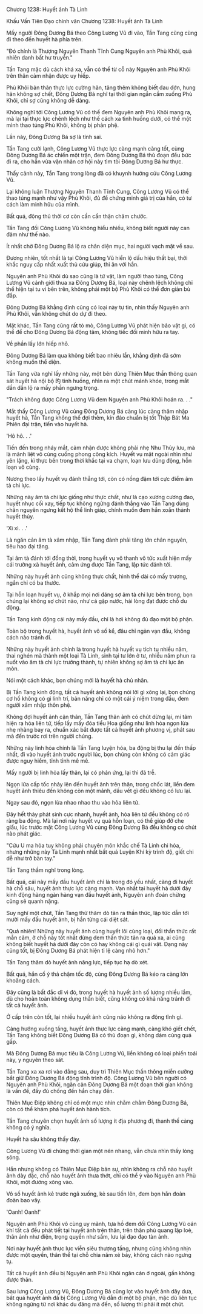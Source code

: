 




Chương 1238: Huyết ảnh Tà Linh


Khấu Vấn Tiên Đạo chính văn Chương 1238: Huyết ảnh Tà Linh

Mấy người Đông Dương Bá theo Công Lương Vũ đi vào, Tần Tang cũng cùng đi theo đến huyết hà phía trên.

"Đó chính là Thượng Nguyên Thanh Tĩnh Cung Nguyên anh Phù Khôi, quả nhiên danh bất hư truyền."

Tần Tang mặc dù cách khá xa, vẫn có thể từ cỗ này Nguyên anh Phù Khôi trên thân cảm nhận được uy hiếp.

Phù Khôi bản thân thực lực cường hãn, tăng thêm không biết đau đớn, hung hãn không sợ chết, Đông Dương Bá nghĩ tại thời gian ngắn cầm xuống Phù Khôi, chỉ sợ cũng không dễ dàng.

Không nghĩ tới Công Lương Vũ có thể đem Nguyên anh Phù Khôi mang ra, mà lại tại thực lực chênh lệch như thế cách xa tình huống dưới, có thể một mình thao túng Phù Khôi, không bị phản phệ.

Lần này, Đông Dương Bá sợ là tính sai.

Tần Tang cười lạnh, Công Lương Vũ thực lực càng mạnh càng tốt, cùng Đông Dương Bá ác chiến một trận, đem Đông Dương Bá thủ đoạn đều bức đi ra, cho hắn vừa vặn nhân cơ hội này tìm tòi Đông Dương Bá hư thực.

Thấy cảnh này, Tần Tang trong lòng đã có khuynh hướng cứu Công Lương Vũ.

Lại không luận Thượng Nguyên Thanh Tĩnh Cung, Công Lương Vũ có thể thao túng mạnh như vậy Phù Khôi, đủ để chứng minh giá trị của hắn, có tư cách làm minh hữu của mình.

Bất quá, động thủ thời cơ còn cần cẩn thận châm chước.

Tần Tang đối Công Lương Vũ không hiểu nhiều, không biết người này can đảm như thế nào.

Ít nhất chờ Đông Dương Bá lộ ra chân diện mục, hai người vạch mặt về sau.

Đương nhiên, tốt nhất là tại Công Lương Vũ hiển lộ dấu hiệu thất bại, thời khắc nguy cấp nhất xuất thủ cứu giúp, thi ân với hắn.

Nguyên anh Phù Khôi dù sao cũng là tử vật, làm người thao túng, Công Lương Vũ cảnh giới thua xa Đông Dương Bá, loại này chênh lệch không chỉ thể hiện tại tu vi bên trên, không phải một bộ Phù Khôi có thể đơn giản bù đắp.

Đông Dương Bá khẳng định cũng có loại này tự tin, nhìn thấy Nguyên anh Phù Khôi, vẫn không chút do dự đi theo.

Mặt khác, Tần Tang cũng rất tò mò, Công Lương Vũ phát hiện bảo vật gì, có thể để cho Đông Dương Bá động tâm, không tiếc đối minh hữu ra tay.

Về phần lấy lớn hiếp nhỏ.

Đông Dương Bá làm qua không biết bao nhiêu lần, khẳng định đã sớm không muốn thể diện.

Tần Tang vừa nghĩ lấy những này, một bên dùng Thiên Mục thần thông quan sát huyết hà nội bộ 旳 tình huống, nhìn ra một chút mánh khóe, trong mắt dần dần lộ ra mấy phần ngưng trọng.

"Trách không được Công Lương Vũ đem Nguyên anh Phù Khôi hoán ra. . ."

Mắt thấy Công Lương Vũ cùng Đông Dương Bá càng lúc càng thâm nhập huyết hà, Tần Tang không thể đợi thêm, kín đáo chuẩn bị tốt Thập Bát Ma Phiên đại trận, tiến vào huyết hà.

'Hô hô. . .'

Tiến đến trong nháy mắt, cảm nhận được không phải nhẹ Nhu Thủy lưu, mà là mãnh liệt vô cùng cuồng phong công kích. Huyết vụ mặt ngoài nhìn như yên lặng, kì thực bên trong thời khắc tại va chạm, loạn lưu dũng động, hỗn loạn vô cùng.

Nương theo lấy huyết vụ đánh thẳng tới, còn có nồng đậm tới cực điểm âm tà chi lực.

Những này âm tà chi lực giống như thực chất, như là cạo xương cương đao, huyết nhục cối xay, tiếp tục không ngừng đánh thẳng vào Tần Tang dùng chân nguyên ngưng kết hộ thể linh giáp, chính muốn đem hắn xoắn thành huyết thủy.

'Xì xì. . .'

Là ngăn cản âm tà xâm nhập, Tần Tang đành phải tăng lớn chân nguyên, tiêu hao đại tăng.

Tại âm tà đánh tới đồng thời, trong huyết vụ vô thanh vô tức xuất hiện mấy cái trường xà huyết ảnh, cảm ứng được Tần Tang, lập tức đánh tới.

Những này huyết ảnh cũng không thực chất, hình thể dài có mấy trượng, ngắn chỉ có ba thước.

Tại hỗn loạn huyết vụ, ở khắp mọi nơi đáng sợ âm tà chi lực bên trong, bọn chúng lại không sợ chút nào, như cá gặp nước, hài lòng đạt được chỗ du động.

Tần Tang kinh động cái này mấy đầu, chỉ là hơi không đủ đạo một bộ phận.

Toàn bộ trong huyết hà, huyết ảnh vô số kể, đâu chỉ ngàn vạn đầu, không cách nào tránh đi.

Những này huyết ảnh chính là trong huyết hà huyết vụ tích tụ nhiều năm, thai nghén mà thành một loại Tà Linh, sinh tại tư lớn ở tư, nhiều năm phun ra nuốt vào âm tà chi lực trưởng thành, tự nhiên không sợ âm tà chi lực ăn mòn.

Nói một cách khác, bọn chúng mới là huyết hà chủ nhân.

Bị Tần Tang kinh động, tất cả huyết ảnh không nói lời gì xông lại, bọn chúng cơ hồ không có gì linh trí, bản năng chỉ có một cái ý niệm trong đầu, đem người xâm nhập thôn phệ.

Không đợi huyết ảnh cận thân, Tần Tang thân ảnh có chút dừng lại, mi tâm hiện ra hỏa liên tử, tiếp lấy mấy đóa tiểu Hoa giống như linh hỏa ngọn lửa nhẹ nhàng bay ra, chuẩn xác bắt được tất cả huyết ảnh phương vị, phát sau mà đến trước rơi trên người chúng.

Những này linh hỏa chính là Tần Tang luyện hóa, ba động bị thu lại đến thấp nhất, đi vào huyết ảnh trước người lúc, bọn chúng còn không có cảm giác được nguy hiểm, tỉnh tỉnh mê mê.

Mấy người bị linh hỏa lấy thân, lại có phản ứng, lại thì đã trễ.

Ngọn lửa cấp tốc nhảy lên đến huyết ảnh trên thân, trong chốc lát, liền đem huyết ảnh thiêu đến không còn một mảnh, dấu vết gì đều không có lưu lại.

Ngay sau đó, ngọn lửa nhao nhao thu vào hỏa liên tử.

Đây hết thảy phát sinh cực nhanh, huyết ảnh, hỏa liên tử đều không có rõ ràng ba động. Mà lại nơi này huyết vụ quá hỗn loạn, có thể giúp đỡ che giấu, lúc trước mặt Công Lương Vũ cùng Đông Dương Bá đều không có chút nào phát giác.

"Cửu U ma hỏa tuy không phải chuyên môn khắc chế Tà Linh chi hỏa, nhưng những này Tà Linh mạnh nhất bất quá Luyện Khí kỳ trình độ, giết chi dễ như trở bàn tay."

Tần Tang thầm nghĩ trong lòng.

Bất quá, cái này mấy đầu huyết ảnh chỉ là trong đó yếu nhất, càng đi huyết hà chỗ sâu, huyết ảnh thực lực càng mạnh. Vạn nhất tại huyết hà dưới đáy kinh động hàng ngàn hàng vạn đầu huyết ảnh, Nguyên anh đoán chừng cũng sẽ quanh nặng.

Suy nghĩ một chút, Tần Tang thử thăm dò tản ra thần thức, lập tức dẫn tới mười mấy đầu huyết ảnh, bị hắn từng cái diệt sát.

"Quả nhiên! Những này huyết ảnh cùng huyết lôi cùng loại, đối thần thức rất mẫn cảm, ở chỗ này tốt nhất đừng đem thần thức tản ra quá xa, ai cũng không biết huyết hà dưới đáy còn có hay không cái gì quái vật. Dạng này cũng tốt, bị Đông Dương Bá phát hiện tỉ lệ càng nhỏ hơn."

Tần Tang thăm dò huyết ảnh năng lực, tiếp tục hạ dò xét.

Bất quá, hắn cố ý thả chậm tốc độ, cùng Đông Dương Bá kéo ra càng lớn khoảng cách.

Đây cũng là bất đắc dĩ vì đó, trong huyết hà huyết ảnh số lượng nhiều lắm, dù cho hoàn toàn không dụng thần biết, cũng không có khả năng tránh đi tất cả huyết ảnh.

Ở cấp trên còn tốt, lại nhiều huyết ảnh cũng náo không ra động tĩnh gì.

Càng hướng xuống tầng, huyết ảnh thực lực càng mạnh, càng khó giết chết, Tần Tang không biết Đông Dương Bá có thủ đoạn gì, không dám cùng quá gấp.

Mà Đông Dương Bá mục tiêu là Công Lương Vũ, liền không có loại phiền toái này, y nguyên theo sát.

Tần Tang xa xa rơi vào đằng sau, duy trì Thiên Mục thần thông miễn cưỡng bắt giữ Đông Dương Bá động tĩnh trình độ. Công Lương Vũ bên người có Nguyên anh Phù Khôi, ngăn cản Đông Dương Bá một đoạn thời gian không là vấn đề, đầy đủ chống đến hắn chạy đến.

Thiên Mục Điệp không chỉ có một mực nhìn chằm chằm Đông Dương Bá, còn có thể khám phá huyết ảnh hành tích.

Tần Tang chuyên chọn huyết ảnh số lượng ít địa phương đi, thanh thế càng không có ý nghĩa.

Huyết hà sâu không thấy đáy.

Công Lương Vũ đi chừng thời gian một nén nhang, vẫn chưa nhìn thấy lòng sông.

Hắn nhưng không có Thiên Mục Điệp bản sự, nhìn không ra chỗ nào huyết ảnh dày đặc, chỗ nào huyết ảnh thưa thớt, chỉ có thể ỷ vào Nguyên anh Phù Khôi, một đường xông vào.

Vô số huyết ảnh kẻ trước ngã xuống, kẻ sau tiến lên, đem bọn hắn đoàn đoàn bao vây.

'Oanh! Oanh!'

Nguyên anh Phù Khôi vô cùng uy mãnh, tựa hồ đem đối Công Lương Vũ oán khí tất cả đều phát tiết tại huyết ảnh trên thân, trên thân phù quang lập loè, thân ảnh như điện, trọng quyền như sấm, lưu lại đạo đạo tàn ảnh.

Nơi này huyết ảnh thực lực viễn siêu thượng tầng, nhưng cũng không nhịn được một quyền, thân thể tại chỗ chia năm xẻ bảy, không cách nào ngưng tụ.

Tất cả huyết ảnh đều bị Nguyên anh Phù Khôi ngăn cản ở ngoài, gần không được thân.

Sau lưng Công Lương Vũ, Đông Dương Bá cũng lọt vào huyết ảnh dây dưa, bất quá huyết ảnh đã bị Công Lương Vũ dẫn đi một bộ phận, mặc dù liên tục không ngừng từ nơi khác du đãng mà đến, số lượng thì phải ít một chút.





